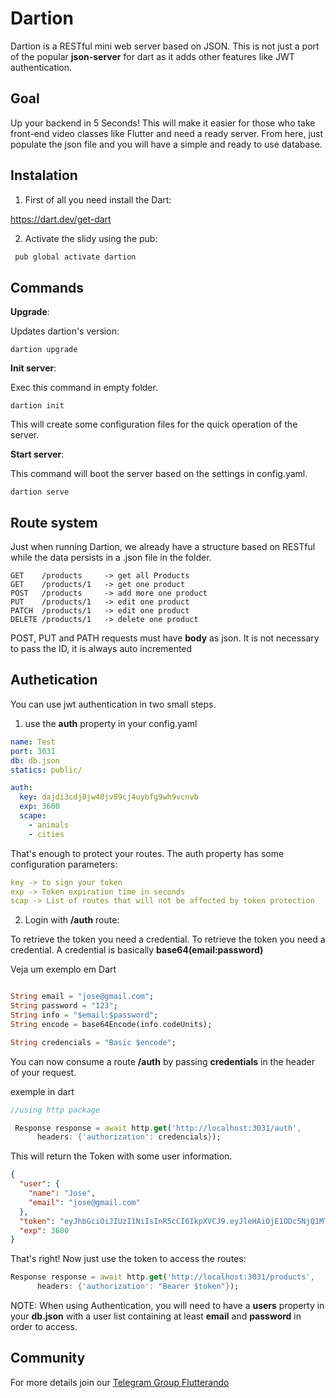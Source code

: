 # Dartion

Dartion is a RESTful mini web server based on JSON.
This is not just a port of the popular **json-server** for dart as it adds other features like JWT authentication.

## Goal

Up your backend in 5 Seconds!
This will make it easier for those who take front-end video classes like Flutter and need a ready server. From here, just populate the json file and you will have a simple and ready to use database.

## Instalation

1. First of all you need install the Dart:

https://dart.dev/get-dart

2. Activate the slidy using the pub:

```dart
 pub global activate dartion
```

## Commands

**Upgrade**:

Updates dartion's version:
```
dartion upgrade
```

**Init server**:

Exec this command in empty folder.
```
dartion init
```
This will create some configuration files for the quick operation of the server.

**Start server**:

This command will boot the server based on the settings in config.yaml.
```
dartion serve
```

## Route system

Just when running Dartion, we already have a structure based on RESTful while the data persists in a .json file in the folder.

```
GET    /products     -> get all Products
GET    /products/1   -> get one product
POST   /products     -> add more one product
PUT    /products/1   -> edit one product
PATCH  /products/1   -> edit one product
DELETE /products/1   -> delete one product
```

POST, PUT and PATH requests must have **body** as json. It is not necessary to pass the ID, it is always auto incremented

## Authetication

You can use jwt authentication in two small steps.

1. use the **auth** property in your config.yaml 

```yaml
name: Test
port: 3031
db: db.json
statics: public/

auth:
  key: dajdi3cdj8jw40jv89cj4uybfg9wh9vcnvb
  exp: 3600
  scape:
    - animals
    - cities
```
That's enough to protect your routes.
The auth property has some configuration parameters:
```yaml
key -> to sign your token
exp -> Token expiration time in seconds
scap -> List of routes that will not be affected by token protection

```

2. Login with **/auth** route:

To retrieve the token you need a credential. To retrieve the token you need a credential.
A credential is basically **base64(email:password)**

Veja um exemplo em Dart
```dart

String email = "jose@gmail.com";
String password = "123";
String info = "$email:$password";
String encode = base64Encode(info.codeUnits);

String credencials = "Basic $encode";

```
You can now consume a route **/auth** by passing **credentials** in the header of your request.

exemple in dart
```dart
//using http package

 Response response = await http.get('http://localhost:3031/auth',
      headers: {'authorization': credencials});
```
This will return the Token with some user information.
```json
{
  "user": {
    "name": "Jose",
    "email": "jose@gmail.com"
  },
  "token": "eyJhbGciOiJIUzI1NiIsInR5cCI6IkpXVCJ9.eyJleHAiOjE1ODc5NjQ1MTAsImlhdCI6MTU4Nzk2MDkxMCwiaXNzIjoiZGFydGlvIiwic3ViIjoibnVsbCJ9.5AeEIpYeu04fKINg6e8Ic5fpT0-KyZH8yPLOO6HoLVA",
  "exp": 3600
}
```
That's right! Now just use the token to access the routes:
```dart
Response response = await http.get('http://localhost:3031/products',
      headers: {'authorization': "Bearer $token"});
```
NOTE: When using Authentication, you will need to have a **users** property in your **db.json** with a user list containing at least **email** and **password** in order to access.

## Community

For more details join our [Telegram Group Flutterando](https://t.me/flutterando)
